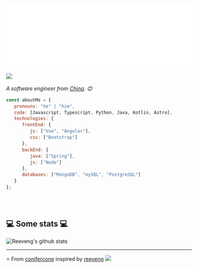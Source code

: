 <img src="https://github.com/conifercone/conifercone/blob/main/svg.svg"/>

![](https://komarev.com/ghpvc/?username=conifercone&abbreviated=true)

<p><em>A software engineer from <a href="https://zh.wikipedia.org/wiki/%E4%B8%AD%E5%8D%8E%E4%BA%BA%E6%B0%91%E5%85%B1%E5%92%8C%E5%9B%BD">China</a>. 😊</br>
</em></p>


```javascript
const aboutMe = {
   pronouns: "he" | "him",
   code: [Javascript, Typescript, Python, Java, Kotlin, Astro],
   technologies: {
      frontEnd: {
         js: ["Vue", "Angular"],
         css: ["Bootstrap"]
      },
      backEnd: {
         java: ["Spring"],
         js: ["Node"]
      },
      databases: ["MongoDB", "mySQL", "PostgreSQL"]
   }
};
```
</br></br>
<h2>💻 Some stats 💻</h2>

![Reeveng's github stats](https://github-readme-stats.vercel.app/api?username=conifercone&show_icons=true&theme=cobalt)

---

⭐️ From [conifercone](https://github.com/conifercone) inspired by [reeveng](https://github.com/reeveng)
![](https://hit.yhype.me/github/profile?user_id=30498960)

